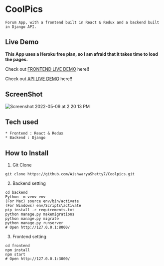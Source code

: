 # CoolPics



```
Forum App, with a frontend built in React & Redux and a backend built in Django API.
```

## Live Demo

**This App uses a Heroku free plan, so I am afraid that it takes time to load the pages.**

Check out [FRONTEND LIVE DEMO](https://frontend-coolpics.herokuapp.com) here!!

Check out [API LIVE DEMO](https://backend-coolpics.herokuapp.com) here!!

## ScreenShot
![Screenshot 2022-05-09 at 2 20 13 PM](https://user-images.githubusercontent.com/100840312/167374805-d69ea350-b539-439e-b224-d6ac6d0cab88.png)

## Tech used

```
* Frontend : React & Redux
* Backend : Django
```

## How to Install

1. Git Clone

```
git clone https://github.com/AishwaryaShetty7/Coolpics.git
```

2. Backend setting

```
cd backend
Python -m venv env
(For Mac) source env/bin/activate
(For Windows) env/Scripts\activate
pip install -r requirements.txt
python manage.py makemigrations
python manage.py migrate
python manage.py runserver
# Open http://127.0.0.1:8000/
```

3. Frontend setting

```
cd frontend
npm install
npm start
# Open http://127.0.0.1:3000/
```
